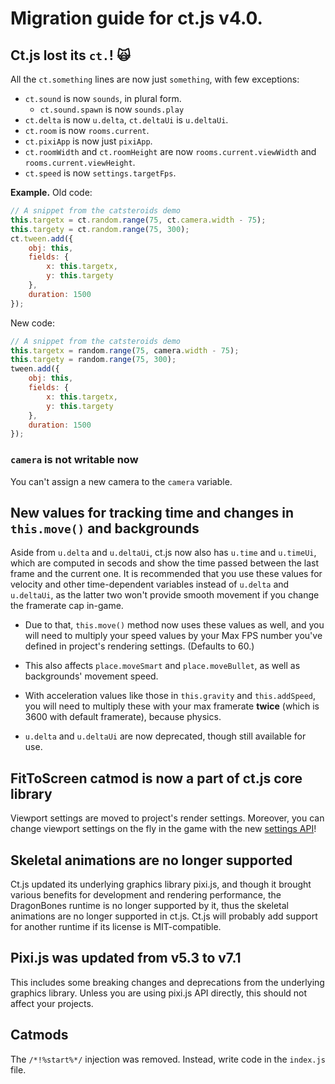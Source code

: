 # Migration guide for ct.js v4.0.

## Ct.js lost its `ct.`! 🙀

All the `ct.something` lines are now just `something`, with few exceptions:

* `ct.sound` is now `sounds`, in plural form.
    * `ct.sound.spawn` is now `sounds.play`
* `ct.delta` is now `u.delta`, `ct.deltaUi` is `u.deltaUi`.
* `ct.room` is now `rooms.current`.
* `ct.pixiApp` is now just `pixiApp`.
* `ct.roomWidth` and `ct.roomHeight` are now `rooms.current.viewWidth` and `rooms.current.viewHeight`.
* `ct.speed` is now `settings.targetFps`.

**Example.** Old code:

```js
// A snippet from the catsteroids demo
this.targetx = ct.random.range(75, ct.camera.width - 75);
this.targety = ct.random.range(75, 300);
ct.tween.add({
    obj: this,
    fields: {
        x: this.targetx,
        y: this.targety
    },
    duration: 1500
});
```

New code:

```js
// A snippet from the catsteroids demo
this.targetx = random.range(75, camera.width - 75);
this.targety = random.range(75, 300);
tween.add({
    obj: this,
    fields: {
        x: this.targetx,
        y: this.targety
    },
    duration: 1500
});
```

### `camera` is not writable now

You can't assign a new camera to the `camera` variable.

## New values for tracking time and changes in `this.move()` and backgrounds

Aside from `u.delta` and `u.deltaUi`, ct.js now also has `u.time` and `u.timeUi`, which are computed in secods and show the time passed between the last frame and the current one. It is recommended that you use these values for velocity and other time-dependent variables instead of `u.delta` and `u.deltaUi`, as the latter two won't provide smooth movement if you change the framerate cap in-game.

* Due to that, `this.move()` method now uses these values as well, and you will need to multiply your speed values by your Max FPS number you've defined in project's rendering settings. (Defaults to 60.)

* This also affects `place.moveSmart` and `place.moveBullet`, as well as backgrounds' movement speed.

* With acceleration values like those in `this.gravity` and `this.addSpeed`, you will need to multiply these with your max framerate **twice** (which is 3600 with default framerate), because physics.

* `u.delta` and `u.deltaUi` are now deprecated, though still available for use.

## FitToScreen catmod is now a part of ct.js core library

Viewport settings are moved to project's render settings. Moreover, you can change viewport settings on the fly in the game with the new [settings API](/settings.md#settings-viewmode)!

## Skeletal animations are no longer supported

Ct.js updated its underlying graphics library pixi.js, and though it brought various benefits for development and rendering performance, the DragonBones runtime is no longer supported by it, thus the skeletal animations are no longer supported in ct.js. Ct.js will probably add support for another runtime if its license is MIT-compatible.

## Pixi.js was updated from v5.3 to v7.1

This includes some breaking changes and deprecations from the underlying graphics library. Unless you are using pixi.js API directly, this should not affect your projects.

## Catmods

The `/*!%start%*/` injection was removed. Instead, write code in the `index.js` file.